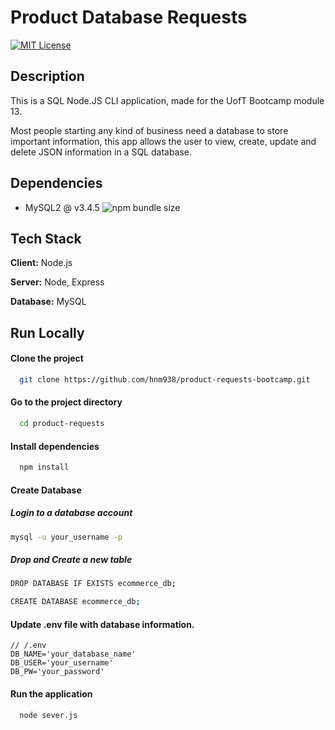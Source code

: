 # Product Database Requests 
[![MIT License](https://img.shields.io/badge/License-MIT-green.svg)](https://choosealicense.com/licenses/mit/)

## Description
This is a SQL Node.JS CLI application,
made for the UofT Bootcamp module 13.

Most people starting any kind of business need 
a database to store important information, this app
allows the user to view, create, update and delete JSON
information in a SQL database.

## Dependencies
- MySQL2 @ v3.4.5
![npm bundle size](https://img.shields.io/bundlephobia/min/mysql2)


## Tech Stack

**Client:** Node.js

**Server:** Node, Express

**Database:** MySQL

## Run Locally

#### Clone the project

```bash
  git clone https://github.com/hnm938/product-requests-bootcamp.git
```

#### Go to the project directory

```bash
  cd product-requests
```

#### Install dependencies

```bash
  npm install
```

#### Create Database
##### Login to a database account

```bash
mysql -u your_username -p
```

##### Drop and Create a new table

```bash
DROP DATABASE IF EXISTS ecommerce_db;
```

```bash
CREATE DATABASE ecommerce_db;
```

#### Update .env file with database information.
```
// /.env
DB_NAME='your_database_name'
DB_USER='your_username'
DB_PW='your_password'

```

#### Run the application

```bash
  node sever.js
```

